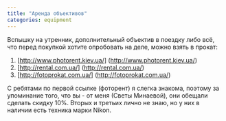 ```yaml
---
title: "Аренда объективов"
categories: equipment
---
```


Вспышку на утренник, дополнительный объектив в поездку либо всё, что перед покупкой хотите опробовать на деле, можно взять в прокат:

1. [http://www.photorent.kiev.ua/] (http://www.photorent.kiev.ua/)
2. [http://rental.com.ua/] (http://rental.com.ua/)
3. [http://fotoprokat.com.ua/] (http://fotoprokat.com.ua/)


С ребятами по первой ссылке (фоторент) я слегка знакома, поэтому за упоминание того, что вы - от меня (Светы Минаевой), они обещали сделать скидку 10%.
Вторых и третьих лично не знаю, но у них в наличии есть техника марки Nikon.

